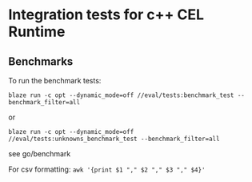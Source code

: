 # Integration tests for c++ CEL Runtime
## Benchmarks
To run the benchmark tests:

`blaze run -c opt --dynamic_mode=off //eval/tests:benchmark_test --benchmark_filter=all`

or

`blaze run -c opt --dynamic_mode=off //eval/tests:unknowns_benchmark_test --benchmark_filter=all`

see go/benchmark

For csv formatting: `awk '{print $1 "," $2 "," $3 "," $4}'`
